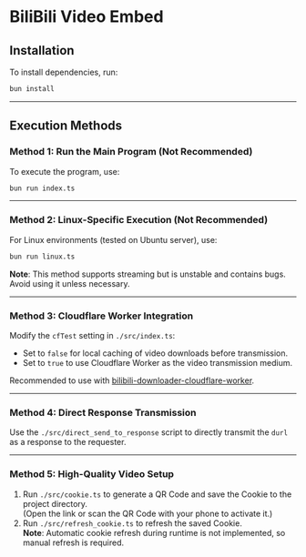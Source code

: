 # BiliBili Video Embed

## Installation

To install dependencies, run:

```bash
bun install
```

---

## Execution Methods

### Method 1: Run the Main Program (Not Recommended)
To execute the program, use:

```bash
bun run index.ts
```

---

### Method 2: Linux-Specific Execution (Not Recommended)
For Linux environments (tested on Ubuntu server), use:

```bash
bun run linux.ts
```

**Note**: This method supports streaming but is unstable and contains bugs. Avoid using it unless necessary.

---

### Method 3: Cloudflare Worker Integration
Modify the `cfTest` setting in `./src/index.ts`:
- Set to `false` for local caching of video downloads before transmission.
- Set to `true` to use Cloudflare Worker as the video transmission medium.

Recommended to use with [bilibili-downloader-cloudflare-worker](https://github.com/Pikacnu/bilibili-downloder-cloudflare-worker/tree/master).

---

### Method 4: Direct Response Transmission
Use the `./src/direct_send_to_response` script to directly transmit the `durl` as a response to the requester.

---

### Method 5: High-Quality Video Setup
1. Run `./src/cookie.ts` to generate a QR Code and save the Cookie to the project directory.  
  (Open the link or scan the QR Code with your phone to activate it.)
2. Run `./src/refresh_cookie.ts` to refresh the saved Cookie.  
  **Note**: Automatic cookie refresh during runtime is not implemented, so manual refresh is required.
